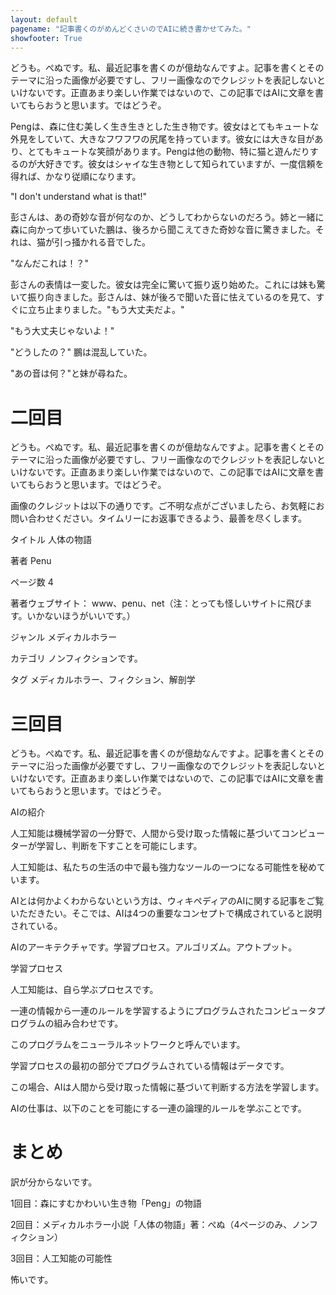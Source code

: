 ```yaml
---
layout: default
pagename: "記事書くのがめんどくさいのでAIに続き書かせてみた。"
showfooter: True
---
```


どうも。ぺぬです。私、最近記事を書くのが億劫なんですよ。記事を書くとそのテーマに沿った画像が必要ですし、フリー画像なのでクレジットを表記しないといけないです。正直あまり楽しい作業ではないので、この記事ではAIに文章を書いてもらおうと思います。ではどうぞ。

Pengは、森に住む美しく生き生きとした生き物です。彼女はとてもキュートな外見をしていて、大きなフワフワの尻尾を持っています。彼女には大きな目があり、とてもキュートな笑顔があります。Pengは他の動物、特に猫と遊んだりするのが大好きです。彼女はシャイな生き物として知られていますが、一度信頼を得れば、かなり従順になります。

"I don't understand what is that!"

彭さんは、あの奇妙な音が何なのか、どうしてわからないのだろう。姉と一緒に森に向かって歩いていた鵬は、後ろから聞こえてきた奇妙な音に驚きました。それは、猫が引っ掻かれる音でした。

"なんだこれは！？"

彭さんの表情は一変した。彼女は完全に驚いて振り返り始めた。これには妹も驚いて振り向きました。彭さんは、妹が後ろで聞いた音に怯えているのを見て、すぐに立ち止まりました。"もう大丈夫だよ。"

"もう大丈夫じゃないよ！"

"どうしたの？" 鵬は混乱していた。

"あの音は何？"と妹が尋ねた。

# 二回目

どうも。ぺぬです。私、最近記事を書くのが億劫なんですよ。記事を書くとそのテーマに沿った画像が必要ですし、フリー画像なのでクレジットを表記しないといけないです。正直あまり楽しい作業ではないので、この記事ではAIに文章を書いてもらおうと思います。ではどうぞ。

画像のクレジットは以下の通りです。ご不明な点がございましたら、お気軽にお問い合わせください。タイムリーにお返事できるよう、最善を尽くします。

タイトル 人体の物語

著者 Penu

ページ数 4

著者ウェブサイト： www、penu、net（注：とっても怪しいサイトに飛びます。いかないほうがいいです。）

ジャンル メディカルホラー

カテゴリ ノンフィクションです。

タグ メディカルホラー、フィクション、解剖学

# 三回目

どうも。ぺぬです。私、最近記事を書くのが億劫なんですよ。記事を書くとそのテーマに沿った画像が必要ですし、フリー画像なのでクレジットを表記しないといけないです。正直あまり楽しい作業ではないので、この記事ではAIに文章を書いてもらおうと思います。ではどうぞ。

AIの紹介

人工知能は機械学習の一分野で、人間から受け取った情報に基づいてコンピューターが学習し、判断を下すことを可能にします。

人工知能は、私たちの生活の中で最も強力なツールの一つになる可能性を秘めています。

AIとは何かよくわからないという方は、ウィキペディアのAIに関する記事をご覧いただきたい。そこでは、AIは4つの重要なコンセプトで構成されていると説明されている。

AIのアーキテクチャです。学習プロセス。アルゴリズム。アウトプット。

学習プロセス

人工知能は、自ら学ぶプロセスです。

一連の情報から一連のルールを学習するようにプログラムされたコンピュータプログラムの組み合わせです。

このプログラムをニューラルネットワークと呼んでいます。

学習プロセスの最初の部分でプログラムされている情報はデータです。

この場合、AIは人間から受け取った情報に基づいて判断する方法を学習します。

AIの仕事は、以下のことを可能にする一連の論理的ルールを学ぶことです。

# まとめ

訳が分からないです。

1回目：森にすむかわいい生き物「Peng」の物語

2回目：メディカルホラー小説「人体の物語」著：ぺぬ（4ページのみ、ノンフィクション）

3回目：人工知能の可能性

怖いです。
